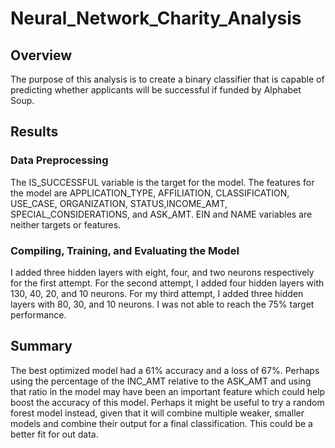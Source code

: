 # Neural_Network_Charity_Analysis
## Overview
The purpose of this analysis is to create a binary classifier that is capable of predicting whether applicants will be successful if funded by Alphabet Soup.
## Results
### Data Preprocessing
The IS_SUCCESSFUL variable is the target for the model. The features for the model are APPLICATION_TYPE, AFFILIATION, CLASSIFICATION, USE_CASE, ORGANIZATION, STATUS,INCOME_AMT, SPECIAL_CONSIDERATIONS, and ASK_AMT. EIN and NAME variables are neither targets or features.
### Compiling, Training, and Evaluating the Model
I added three hidden layers with eight, four, and two neurons respectively for the first attempt. For the second attempt, I added four hidden layers with 130, 40, 20, and 10 neurons. For my third attempt, I added three hidden layers with 80, 30, and 10 neurons. I was not able to reach the 75% target performance.
## Summary
The best optimized model had a 61% accuracy and a loss of 67%. Perhaps using the percentage of the INC_AMT relative to the ASK_AMT and using that ratio in the model may have been an important feature which could help boost the accuracy of this model. Perhaps it might be useful to try a random forest model instead, given that it will combine multiple weaker, smaller models and combine their output for a final classification. This could be a better fit for out data.
